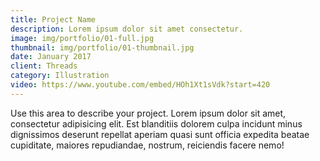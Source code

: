 ```yaml
---
title: Project Name
description: Lorem ipsum dolor sit amet consectetur.
image: img/portfolio/01-full.jpg
thumbnail: img/portfolio/01-thumbnail.jpg
date: January 2017
client: Threads
category: Illustration
video: https://www.youtube.com/embed/HOh1Xt1sVdk?start=420
---
```

Use this area to describe your project. Lorem ipsum dolor sit amet, consectetur adipisicing elit. Est blanditiis dolorem culpa incidunt minus dignissimos deserunt repellat aperiam quasi sunt officia expedita beatae cupiditate, maiores repudiandae, nostrum, reiciendis facere nemo!
